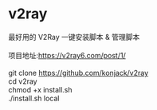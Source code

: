 # v2ray
最好用的 V2Ray 一键安装脚本 &amp; 管理脚本
<br/>
<br/>
项目地址:https://v2ray6.com/post/1/
<br/>
<br/>
git clone https://github.com/konjack/v2ray
<br/>
cd v2ray
<br/>
chmod +x install.sh
<br/>
./install.sh local
